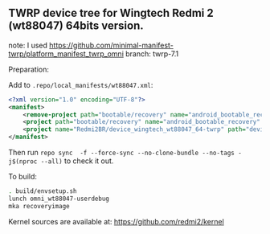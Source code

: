 ## TWRP device tree for Wingtech Redmi 2 (wt88047) 64bits version.

note: I used https://github.com/minimal-manifest-twrp/platform_manifest_twrp_omni
branch: twrp-7.1

Preparation:

Add to `.repo/local_manifests/wt88047.xml`:

```xml
<?xml version="1.0" encoding="UTF-8"?>
<manifest>
	<remove-project path="bootable/recovery" name="android_bootable_recovery" />
	<project path="bootable/recovery" name="android_bootable_recovery" remote="omnirom" revision="android-8.1" groups="pdk-cw-fs"/>
	<project name="Redmi2BR/device_wingtech_wt88047_64-twrp" path="device/wingtech/wt88047"  remote="github" revision="android-7.1-64" />
</manifest>
```

Then run `repo sync  -f --force-sync --no-clone-bundle --no-tags -j$(nproc --all)` to check it out.

To build:

```sh
. build/envsetup.sh
lunch omni_wt88047-userdebug
mka recoveryimage
```

Kernel sources are available at: https://github.com/redmi2/kernel
